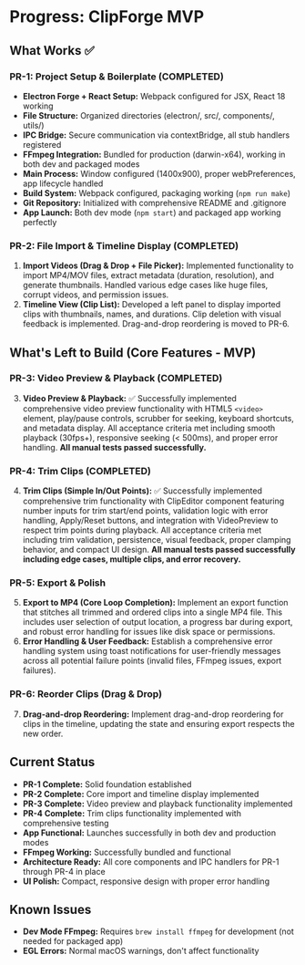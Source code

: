 # Progress: ClipForge MVP

## What Works ✅

### PR-1: Project Setup & Boilerplate (COMPLETED)
*   **Electron Forge + React Setup:** Webpack configured for JSX, React 18 working
*   **File Structure:** Organized directories (electron/, src/, components/, utils/)
*   **IPC Bridge:** Secure communication via contextBridge, all stub handlers registered
*   **FFmpeg Integration:** Bundled for production (darwin-x64), working in both dev and packaged modes
*   **Main Process:** Window configured (1400x900), proper webPreferences, app lifecycle handled
*   **Build System:** Webpack configured, packaging working (`npm run make`)
*   **Git Repository:** Initialized with comprehensive README and .gitignore
*   **App Launch:** Both dev mode (`npm start`) and packaged app working perfectly

### PR-2: File Import & Timeline Display (COMPLETED)
1.  **Import Videos (Drag & Drop + File Picker):** Implemented functionality to import MP4/MOV files, extract metadata (duration, resolution), and generate thumbnails. Handled various edge cases like huge files, corrupt videos, and permission issues.
2.  **Timeline View (Clip List):** Developed a left panel to display imported clips with thumbnails, names, and durations. Clip deletion with visual feedback is implemented. Drag-and-drop reordering is moved to PR-6.

## What's Left to Build (Core Features - MVP)

### PR-3: Video Preview & Playback (COMPLETED)
3.  **Video Preview & Playback:** ✅ Successfully implemented comprehensive video preview functionality with HTML5 `<video>` element, play/pause controls, scrubber for seeking, keyboard shortcuts, and metadata display. All acceptance criteria met including smooth playback (30fps+), responsive seeking (< 500ms), and proper error handling. **All manual tests passed successfully.**

### PR-4: Trim Clips (COMPLETED)
4.  **Trim Clips (Simple In/Out Points):** ✅ Successfully implemented comprehensive trim functionality with ClipEditor component featuring number inputs for trim start/end points, validation logic with error handling, Apply/Reset buttons, and integration with VideoPreview to respect trim points during playback. All acceptance criteria met including trim validation, persistence, visual feedback, proper clamping behavior, and compact UI design. **All manual tests passed successfully including edge cases, multiple clips, and error recovery.**

### PR-5: Export & Polish
5.  **Export to MP4 (Core Loop Completion):** Implement an export function that stitches all trimmed and ordered clips into a single MP4 file. This includes user selection of output location, a progress bar during export, and robust error handling for issues like disk space or permissions.
6.  **Error Handling & User Feedback:** Establish a comprehensive error handling system using toast notifications for user-friendly messages across all potential failure points (invalid files, FFmpeg issues, export failures).

### PR-6: Reorder Clips (Drag & Drop)
7.  **Drag-and-drop Reordering:** Implement drag-and-drop reordering for clips in the timeline, updating the state and ensuring export respects the new order.

## Current Status

*   **PR-1 Complete:** Solid foundation established
*   **PR-2 Complete:** Core import and timeline display implemented
*   **PR-3 Complete:** Video preview and playback functionality implemented
*   **PR-4 Complete:** Trim clips functionality implemented with comprehensive testing
*   **App Functional:** Launches successfully in both dev and production modes
*   **FFmpeg Working:** Successfully bundled and functional
*   **Architecture Ready:** All core components and IPC handlers for PR-1 through PR-4 in place
*   **UI Polish:** Compact, responsive design with proper error handling

## Known Issues

*   **Dev Mode FFmpeg:** Requires `brew install ffmpeg` for development (not needed for packaged app)
*   **EGL Errors:** Normal macOS warnings, don't affect functionality
